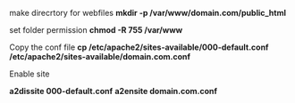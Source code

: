 make direcrtory for webfiles
**mkdir -p /var/www/domain.com/public_html**

set folder permission
**chmod -R 755 /var/www**

Copy the conf file 
**cp /etc/apache2/sites-available/000-default.conf /etc/apache2/sites-available/domain.com.conf**

Enable site

**a2dissite 000-default.conf**
**a2ensite domain.com.conf**
